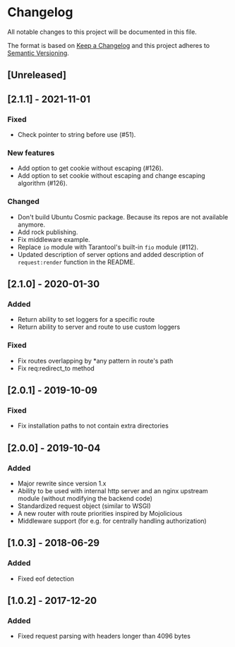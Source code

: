 # Changelog
All notable changes to this project will be documented in this file.

The format is based on [Keep a Changelog](http://keepachangelog.com/en/1.0.0/)
and this project adheres to [Semantic Versioning](http://semver.org/spec/v2.0.0.html).

## [Unreleased]

## [2.1.1] - 2021-11-01

### Fixed

- Check pointer to string before use (#51).

### New features

- Add option to get cookie without escaping (#126).
- Add option to set cookie without escaping and change escaping algorithm (#126).

### Changed

- Don't build Ubuntu Cosmic package. Because its repos are not available
  anymore.
- Add rock publishing.
- Fix middleware example.
- Replace `io` module with Tarantool's built-in `fio` module (#112).
- Updated description of server options and added description of
  `request:render` function in the README.

## [2.1.0] - 2020-01-30
### Added
- Return ability to set loggers for a specific route
- Return ability to server and route to use custom loggers 

### Fixed
- Fix routes overlapping by *any pattern in route's path
- Fix req:redirect_to method

## [2.0.1] - 2019-10-09
### Fixed
- Fix installation paths to not contain extra directories

## [2.0.0] - 2019-10-04
### Added
- Major rewrite since version 1.x
- Ability to be used with internal http server and an nginx upstream module
  (without modifying the backend code)
- Standardized request object (similar to WSGI)
- A new router with route priorities inspired by Mojolicious
- Middleware support (for e.g. for centrally handling authorization)

## [1.0.3] - 2018-06-29
### Added
- Fixed eof detection

## [1.0.2] - 2017-12-20
### Added
- Fixed request parsing with headers longer than 4096 bytes
